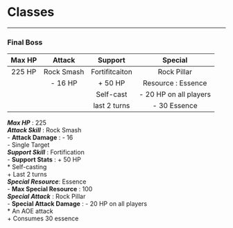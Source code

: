 # Classes 
-----
### Final Boss   

| Max HP  | Attack      | Support        | Special                |
| :-----: | :------:    | :----------:   | :--------------------: |   
| 225 HP  | Rock Smash  | Fortifitcaiton | Rock Pillar            |
|         | - 16 HP     | + 50 HP        | Resource : Essence     |
|         |             | Self-cast      | - 20 HP on all players |
|         |             | last 2 turns   | - 30 Essence           |

**_Max HP_** : 225    
**_Attack Skill_** : Rock Smash     
    - __Attack Damage__ : - 16     
    - Single Target      
**_Support Skill_** : Fortification    
    - __Support Stats__ : + 50 HP       
    * Self-casting     
    + Last 2 turns    
**_Special Resource_**: Essence   
    - __Max Special Resource__ : 100      
**_Special Attack_** : Rock Pillar    
    - __Special Attack Damage__ : - 20 HP on all players   
        * An AOE attack     
        + Consumes 30 essence    
